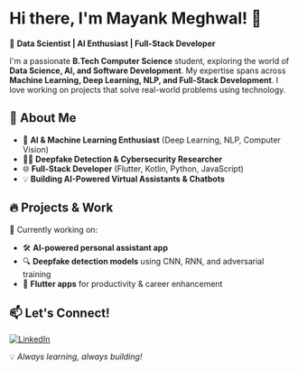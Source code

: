 # Hi there, I'm Mayank Meghwal! 👋  

🚀 **Data Scientist | AI Enthusiast | Full-Stack Developer**  

I'm a passionate **B.Tech Computer Science** student, exploring the world of **Data Science, AI, and Software Development**. My expertise spans across **Machine Learning, Deep Learning, NLP, and Full-Stack Development**. I love working on projects that solve real-world problems using technology.  

## 🔹 About Me  
- 🤖 **AI & Machine Learning Enthusiast** (Deep Learning, NLP, Computer Vision)  
- 🕵️‍♂️ **Deepfake Detection & Cybersecurity Researcher**  
- 🌐 **Full-Stack Developer** (Flutter, Kotlin, Python, JavaScript)  
- 💡 **Building AI-Powered Virtual Assistants & Chatbots**  

## 🔥 Projects & Work  
🚀 Currently working on:  
- 🛠️ **AI-powered personal assistant app**  
- 🔍 **Deepfake detection models** using CNN, RNN, and adversarial training  
- 📱 **Flutter apps** for productivity & career enhancement  

## 📫 Let's Connect!  
[![LinkedIn](https://img.shields.io/badge/LinkedIn-blue?style=flat&logo=linkedin)](https://www.linkedin.com/in/mayank-meghwal-2b4856205/)  

💡 *Always learning, always building!*  
